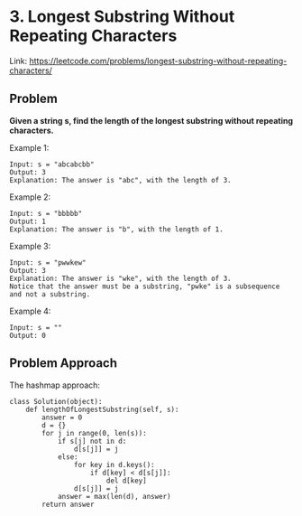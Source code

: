 # 3. Longest Substring Without Repeating Characters 
Link: https://leetcode.com/problems/longest-substring-without-repeating-characters/ 

## Problem 
**Given a string s, find the length of the longest substring without repeating characters.**


Example 1:
```
Input: s = "abcabcbb"
Output: 3
Explanation: The answer is "abc", with the length of 3.

```
Example 2:
```
Input: s = "bbbbb"
Output: 1
Explanation: The answer is "b", with the length of 1.
```
Example 3:
 ```
Input: s = "pwwkew"
Output: 3
Explanation: The answer is "wke", with the length of 3.
Notice that the answer must be a substring, "pwke" is a subsequence and not a substring.
```
Example 4:
```
Input: s = ""
Output: 0
```

## Problem Approach
The hashmap approach: 
```
class Solution(object):
    def lengthOfLongestSubstring(self, s):
        answer = 0
        d = {}
        for j in range(0, len(s)):
            if s[j] not in d:
                d[s[j]] = j 
            else:
                for key in d.keys():
                    if d[key] < d[s[j]]:
                        del d[key]
                d[s[j]] = j 
            answer = max(len(d), answer)
        return answer
```
